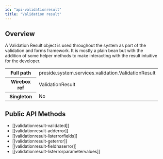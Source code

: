 ```yaml
---
id: "api-validationresult"
title: "Validation result"
---
```



## Overview




A Validation Result object is used throughout the system
as part of the validation and forms framework. It is mostly a plain
bean but with the addition of some helper methods to make
interacting with the result intuitive for the developer.<div class="table-responsive"><table class="table table-condensed"><tr><th>Full path</th><td>preside.system.services.validation.ValidationResult</td></tr><tr><th>Wirebox ref</th><td>ValidationResult</td></tr><tr><th>Singleton</th><td>No</td></tr></table></div>

## Public API Methods

* [[validationresult-validated]]
* [[validationresult-adderror]]
* [[validationresult-listerrorfields]]
* [[validationresult-geterror]]
* [[validationresult-fieldhaserror]]
* [[validationresult-listerrorparametervalues]]